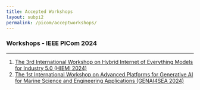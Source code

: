 ```yaml
---
title: Accepted Workshops 
layout: subpi2
permalink: /picom/acceptworkshops/
---
```


<!-- <h3>Special Sessions - PICom 2024</h3>
<hr/> -->

<!-- <ol>
<li>The Industrial Operator 4.0: Human-Technology Integration and Collaboration</li>
</ol> -->

<h3>Workshops - IEEE PICom 2024</h3>
<hr/>
<ol>
<!-- <li><u>The 3rd International Workshop on Hybrid Internet of Everything Models for Industry 5.0 (HIEMI 2024) </u></li> -->
<li><a href="https://hiemi-workshop.github.io/2024/" target="_new"><u>The 3rd International Workshop on Hybrid Internet of Everything Models for Industry 5.0 (HIEMI 2024)</u></a></li>
<li><u>The 1st International Workshop on Advanced Platforms for Generative AI for Marine Science and Engineering Applications (GENAI4SEA 2024) </u></li>
</ol>
<!-- <ol>
<li><a href="/2022/assets/files/ws-ss/cst/AmI2022_CFP.pdf" target=_new>The 1st International Workshop on Cybersecurity Issues of IoT in Ambient Intelligence environment (AmI 2022)</a></li>
<li><a href="/2022/assets/files/ws-ss/picom/DT4BP2022_CFP.pdf" target=_new>Workshop on Digital Twins for Business Processes (DT4BP)</a></li>
</ol> -->

